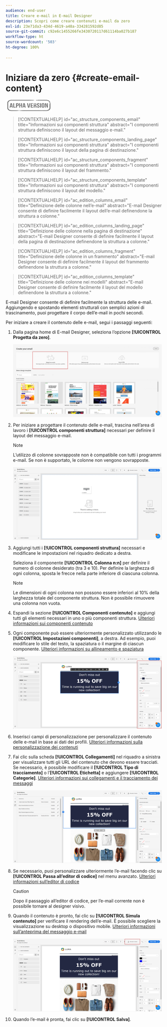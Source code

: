 ```yaml
---
audience: end-user
title: Creare e-mail in E-mail Designer
description: Scopri come creare contenuti e-mail da zero
exl-id: 23e71da3-434d-4619-a48a-334281592d85
source-git-commit: c92e6c1455266fe3430720117d61114ba027b187
workflow-type: ht
source-wordcount: '503'
ht-degree: 100%

---
```


# Iniziare da zero {#create-email-content}

![](../assets/do-not-localize/badge.png)

>[!CONTEXTUALHELP]
>id="ac_structure_components_email"
>title="Informazioni sui componenti struttura"
>abstract="I componenti struttura definiscono il layout del messaggio e-mail."

>[!CONTEXTUALHELP]
>id="ac_structure_components_landing_page"
>title="Informazioni sui componenti struttura"
>abstract="I componenti struttura definiscono il layout della pagina di destinazione."

>[!CONTEXTUALHELP]
>id="ac_structure_components_fragment"
>title="Informazioni sui componenti struttura"
>abstract="I componenti struttura definiscono il layout del frammento."

>[!CONTEXTUALHELP]
>id="ac_structure_components_template"
>title="Informazioni sui componenti struttura"
>abstract="I componenti struttura definiscono il layout del modello."


>[!CONTEXTUALHELP]
>id="ac_edition_columns_email"
>title="Definizione delle colonne nell’e-mail"
>abstract="E-mail Designer consente di definire facilmente il layout dell’e-mail definendone la struttura a colonne."

>[!CONTEXTUALHELP]
>id="ac_edition_columns_landing_page"
>title="Definizione delle colonne nella pagina di destinazione"
>abstract="E-mail Designer consente di definire facilmente il layout della pagina di destinazione definendone la struttura a colonne."

>[!CONTEXTUALHELP]
>id="ac_edition_columns_fragment"
>title="Definizione delle colonne in un frammento"
>abstract="E-mail Designer consente di definire facilmente il layout del frammento definendone la struttura a colonne."

>[!CONTEXTUALHELP]
>id="ac_edition_columns_template"
>title="Definizione delle colonne nei modelli"
>abstract="E-mail Designer consente di definire facilmente il layout del modello definendone la struttura a colonne."

E-mail Designer consente di definire facilmente la struttura delle e-mail. Aggiungendo e spostando elementi strutturali con semplici azioni di trascinamento, puoi progettare il corpo dell’e-mail in pochi secondi.

Per iniziare a creare il contenuto delle e-mail, segui i passaggi seguenti:

1. Dalla pagina home di E-mail Designer, seleziona l’opzione **[!UICONTROL Progetta da zero]**.

   ![](assets/email_designer.png)

1. Per iniziare a progettare il contenuto delle e-mail, trascina nell’area di lavoro i **[!UICONTROL componenti struttura]** necessari per definire il layout del messaggio e-mail.

   >[!NOTE]
   >
   >L’utilizzo di colonne sovrapposte non è compatibile con tutti i programmi e-mail. Se non è supportato, le colonne non vengono sovrapposte.

   <!--Once placed in the email, you cannot move nor remove your components unless there is already a content component or a fragment placed inside. This is not true in AJO - TBC?-->

   ![](assets/email_designer_2.png)

1. Aggiungi tutti i **[!UICONTROL componenti struttura]** necessari e modificane le impostazioni nel riquadro dedicato a destra.

   Seleziona il componente **[!UICONTROL Colonna n:n]** per definire il numero di colonne desiderato (tra 3 e 10). Per definire la larghezza di ogni colonna, sposta le frecce nella parte inferiore di ciascuna colonna.

   >[!NOTE]
   >
   >Le dimensioni di ogni colonna non possono essere inferiori al 10% della larghezza totale del componente struttura. Non è possibile rimuovere una colonna non vuota.

1. Espandi la sezione **[!UICONTROL Componenti contenuto]** e aggiungi tutti gli elementi necessari in uno o più componenti struttura. [Ulteriori informazioni sui componenti contenuto](content-components.md)

1. Ogni componente può essere ulteriormente personalizzato utilizzando le **[!UICONTROL Impostazioni componenti]**, a destra. Ad esempio, puoi modificare lo stile del testo, la spaziatura o il margine di ciascun componente. [Ulteriori informazioni su allineamento e spaziatura](alignment-and-padding.md)

   ![](assets/email_designer_5.png)

1. Inserisci campi di personalizzazione per personalizzare il contenuto delle e-mail in base ai dati dei profili. [Ulteriori informazioni sulla personalizzazione dei contenuti](../personalization/personalize.md)

1. Fai clic sulla scheda **[!UICONTROL Collegamenti]** nel riquadro a sinistra per visualizzare tutti gli URL del contenuto che devono essere tracciati. Se necessario, è possibile modificare il **[!UICONTROL Tipo di tracciamento]** o l’**[!UICONTROL Etichetta]** e aggiungere **[!UICONTROL Categorie]**. [Ulteriori informazioni sui collegamenti e il tracciamento dei messaggi](message-tracking.md)

   ![](assets/email_designer_7.png)

1. Se necessario, puoi personalizzare ulteriormente l’e-mail facendo clic su **[!UICONTROL Passa all’editor di codice]** nel menu avanzato. [Ulteriori informazioni sull’editor di codice](code-content.md)

   >[!CAUTION]
   >
   >Dopo il passaggio all’editor di codice, per l’e-mail corrente non è possibile tornare al designer visivo.

1. Quando il contenuto è pronto, fai clic su **[!UICONTROL Simula contenuto]** per verificare il rendering dell’e-mail. È possibile scegliere la visualizzazione su desktop o dispositivo mobile. [Ulteriori informazioni sull’anteprima del messaggio e-mail](../preview-test/preview-test.md)

   ![](assets/email_designer_28.png)

1. Quando l’e-mail è pronta, fai clic su **[!UICONTROL Salva]**.

